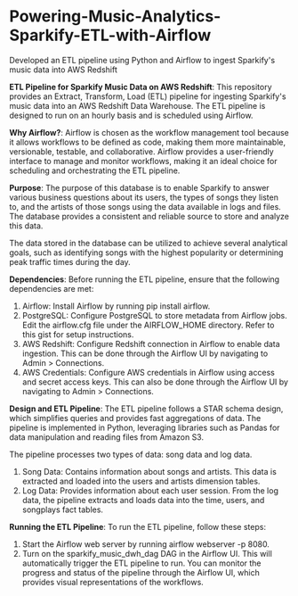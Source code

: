 # Powering-Music-Analytics-Sparkify-ETL-with-Airflow
Developed an ETL pipeline using Python and Airflow to ingest Sparkify's music data into AWS Redshift

**ETL Pipeline for Sparkify Music Data on AWS Redshift**:
This repository provides an Extract, Transform, Load (ETL) pipeline for ingesting Sparkify's music data into an AWS Redshift Data Warehouse. The ETL pipeline is designed to run on an hourly basis and is scheduled using Airflow.

**Why Airflow?**:
Airflow is chosen as the workflow management tool because it allows workflows to be defined as code, making them more maintainable, versionable, testable, and collaborative. Airflow provides a user-friendly interface to manage and monitor workflows, making it an ideal choice for scheduling and orchestrating the ETL pipeline.

**Purpose**:
The purpose of this database is to enable Sparkify to answer various business questions about its users, the types of songs they listen to, and the artists of those songs using the data available in logs and files. The database provides a consistent and reliable source to store and analyze this data.

The data stored in the database can be utilized to achieve several analytical goals, such as identifying songs with the highest popularity or determining peak traffic times during the day.

**Dependencies**:
Before running the ETL pipeline, ensure that the following dependencies are met:

1. Airflow: Install Airflow by running pip install airflow.
2. PostgreSQL: Configure PostgreSQL to store metadata from Airflow jobs. Edit the airflow.cfg file under the AIRFLOW_HOME directory. Refer to this gist for setup instructions.
3. AWS Redshift: Configure Redshift connection in Airflow to enable data ingestion. This can be done through the Airflow UI by navigating to Admin > Connections.
4. AWS Credentials: Configure AWS credentials in Airflow using access and secret access keys. This can also be done through the Airflow UI by navigating to Admin > Connections.

**Design and ETL Pipeline**:
The ETL pipeline follows a STAR schema design, which simplifies queries and provides fast aggregations of data. The pipeline is implemented in Python, leveraging libraries such as Pandas for data manipulation and reading files from Amazon S3.

The pipeline processes two types of data: song data and log data.

1. Song Data: Contains information about songs and artists. This data is extracted and loaded into the users and artists dimension tables.
2. Log Data: Provides information about each user session. From the log data, the pipeline extracts and loads data into the time, users, and songplays fact tables.

**Running the ETL Pipeline**:
To run the ETL pipeline, follow these steps:

1. Start the Airflow web server by running airflow webserver -p 8080.
2. Turn on the sparkify_music_dwh_dag DAG in the Airflow UI. This will automatically trigger the ETL pipeline to run.
You can monitor the progress and status of the pipeline through the Airflow UI, which provides visual representations of the workflows.


